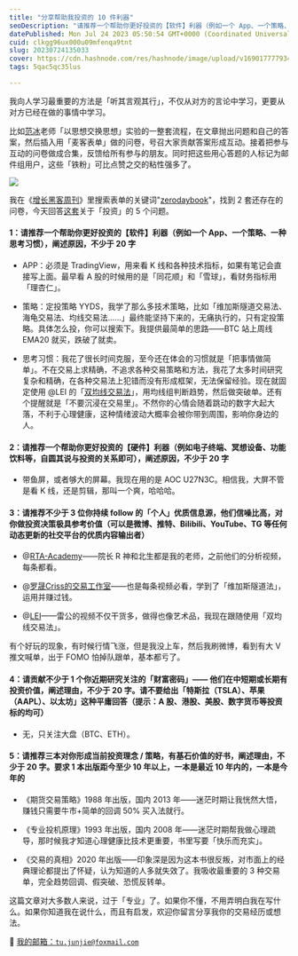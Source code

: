 ```yaml
---
title: "分享帮助我投资的 10 件利器"
seoDescription: "请推荐一个帮助你更好投资的【软件】利器（例如一个 App、一个策略、一种思考习惯），阐述原因，不少于 20 字。"
datePublished: Mon Jul 24 2023 05:50:54 GMT+0000 (Coordinated Universal Time)
cuid: clkgg96ux000u09mfenqa9tnt
slug: 20230724135033
cover: https://cdn.hashnode.com/res/hashnode/image/upload/v1690177779344/5310c240-64cf-4260-a315-596f61ab3b3d.jpeg
tags: 5qac5qc35lus

---
```


我向人学习最重要的方法是「听其言观其行」，不仅从对方的言论中学习，更要从对方已经在做的事情中学习。

比如[范冰](http://mp.weixin.qq.com/s?__biz=MzI3MzU5MDA1OQ==&mid=2247487837&idx=1&sn=f6b17e5f9ad9f3a177c267b9c6a09ec4&chksm=eb21a319dc562a0face5c4e9bcdb7861c8b8f3e59e4f2bfa2530d4da0cbb2668c9813fdd381b&scene=21#wechat_redirect)老师「以思想交换思想」实验的一整套流程，在文章抛出问题和自己的答案，然后插入用「麦客表单」做的问卷，号召大家贡献答案形成互动。接着把参与互动的问卷做成合集，反馈给所有参与的朋友。同时把这些用心答题的人标记为邮件组用户，这些「铁粉」可比点赞之交的粘性强多了。

![](url)

我在《[增长黑客周刊](https://github.com/xdash/GHacker_Newsletter)》里搜索表单的关键词"[zerodaybook](https://github.com/search?q=repo%3Axdash%2FGHacker_Newsletter%20zerodaybook&type=code)"，找到 2 套还存在的问卷，今天回答[这套](http://zerodaybook.mikecrm.com/K3fS5Wu)关于「投资」的 5 个问题。

#### 1：请推荐一个帮助你更好投资的【软件】利器（例如一个 App、一个策略、一种思考习惯），阐述原因，不少于 20 字

* APP：必须是 TradingView，用来看 K 线和各种技术指标，如果有笔记会直接写上面。最早看 A 股的时候用的是「同花顺」和「雪球」，看财务指标用「理杏仁」。
    
* 策略：定投策略 YYDS，我学了那么多技术策略，比如「维加斯隧道交易法、海龟交易法、均线交易法……」最终能坚持下来的，无痛执行的，只有定投策略。具体怎么投，你可以搜索下。我提供最简单的思路——BTC 站上周线 EMA20 就买，跌破了就卖。
    
* 思考习惯：我花了很长时间克服，至今还在体会的习惯就是「把事情做简单」。不在交易上求精确，不追求各种交易策略和方法，我花了太多时间研究复杂和精确，在各种交易法上犯错而没有形成框架，无法保留经验。现在就固定使用 @LEI 的「[双均线交易法](https://www.youtube.com/watch?v=4HTnAyS3TO0)」，用均线组判断趋势，然后做突破单。还有个提醒就是「不要沉浸在交易里」。不然你的心情会随着跳动的数字大起大落，不利于心理健康，这种情绪波动大概率会被你带到周围，影响你身边的人。
    

#### 2：请推荐一个帮助你更好投资的【硬件】利器（例如电子终端、冥想设备、功能饮料等，自圆其说与投资的关系即可），阐述原因，不少于 20 字

* 带鱼屏，或者够大的屏幕。我现在用的是 AOC U27N3C。相信我，大屏不管是看 K 线，还是剪辑，那叫一个爽，哈哈哈。
    

#### 3：请推荐不少于 3 位你持续 follow 的「个人」优质信息源，他们信噪比高，对你做投资决策极具参考价值（可以是微博、推特、Bilibili、YouTube、TG 等任何动态更新的社交平台的优质内容输出者）

* @[RTA-Academy](https://www.youtube.com/@RTAAcademy)——院长 R 神和北生都是我的老师，之前他们的分析视频，每条都看。
    
* @[罗晟Criss的交易工作室](https://www.youtube.com/@luoshengcriss)——也是每条视频必看，学到了「维加斯隧道法」，运用并赚过钱。
    
* @[LEI](https://www.youtube.com/@TheMarketMemo)——雷公的视频不仅干货多，做得也像艺术品，我现在跟随使用「双均线交易法」。
    

有个好玩的现象，有时候行情飞涨，但是我没上车，然后我刷微博，看到有大 V 推文喊单，出于 FOMO 怕掉队跟单，基本都亏了。

#### 4：请贡献不少于 1 个你近期研究关注的「财富密码」—— 他们在中短期或长期有投资价值，阐述理由，不少于 20 字。请不要给出「特斯拉（TSLA）、苹果（AAPL）、以太坊」这种平庸回答（提示：A 股、港股、美股、数字货币等投资标的均可）

* 无，只关注大盘（BTC、ETH）。
    

#### 5：请推荐三本对你形成当前投资理念 / 策略，有基石价值的好书，阐述理由，不少于 20 字。要求 1 本出版距今至少 10 年以上，一本是最近 10 年内的，一本是今年的

* 《期货交易策略》1988 年出版，国内 2013 年——迷茫时期让我恍然大悟，赚钱只需要牛市+简单的回调 50% 买入法就行。
    
* 《专业投机原理》1993 年出版，国内 2008 年——迷茫时期帮我做心理疏导，那时候我才知道心理健康比技术更重要，书里写要「快乐而充实」。
    
* 《交易的真相》2020 年出版——印象深是因为这本书很反叛，对市面上的经典理论都提出了怀疑，认为知道的人多就失效了。我吸收最重要的 3 种交易单，完全趋势回调、假突破、恐慌反转单。
    

这篇文章对大多数人来说，过于「专业」了。如果你不懂，不用弄明白我在写什么。如果你知道我在说什么，而且有启发，欢迎你留言分享我你的交易经历或想法。

📧 [我的邮箱：`tu.junjie@foxmail.com`](mailto:我的邮箱：tu.junjie@foxmail.com)